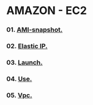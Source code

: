 # AMAZON - EC2

### 01. [AMI-snapshot.](https://github.com/Nouvellie/amazon-ec2/blob/amazon/ami-snapshots.md)
### 02. [Elastic IP.](https://github.com/Nouvellie/amazon-ec2/blob/amazon/elastic-ip.md)
### 03. [Launch.](https://github.com/Nouvellie/amazon-ec2/blob/amazon/launch.md)
### 04. [Use.](https://github.com/Nouvellie/amazon-ec2/blob/amazon/use.md)
### 05. [Vpc.](https://github.com/Nouvellie/amazon-ec2/blob/amazon/vpc.md)